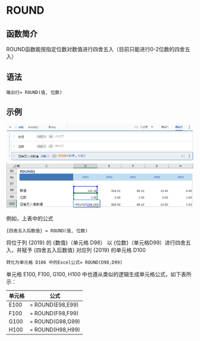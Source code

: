 # ROUND

## 函数简介

ROUND函数能按指定位数对数值进行四舍五入（目前只能进行0-2位数的四舍五入）

## 语法

`输出行= ROUND(值, 位数)`

## 示例

![image](./pic1.png)
![image](./pic2.png)

例如，上表中的公式

`{四舍五入后数值} = ROUND(值, 位数)`

将位于列 {2019} 的 {数值}（单元格 D98） 以 {位数}（单元格D99）进行四舍五入，并赋予 {四舍五入后数值} 对应列 {2019} 的单元格 D100

`转化为单元格 D106 中的Excel公式= ROUND(D98,D99)`

单元格 E100, F100, G100, H100 中也遵从类似的逻辑生成单元格公式，如下表所示：

| 单元格 | 公式               |
| ------ | ------------------ |
| E100     | = ROUND(E98,E99) |
| F100     | = ROUND(F98,F99) |
| G100     | = ROUND(G98,G99) |
| H100     | = ROUND(H98,H99) |